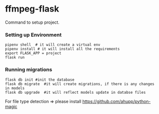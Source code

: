 # ffmpeg-flask


Command to setup project.

### Setting up Environment

    pipenv shell  # it will create a virtual env
    pipenv install # it will install all the requirements
    export FLASK_APP = project
    flask run
    
### Running migrations

    flask db init #init the database
    flask db migrate  #it will create migrations, if there is any changes in models 
    flask db upgrade  #it will reflect models update in databse files 

For file type detection => please install https://github.com/ahupp/python-magic